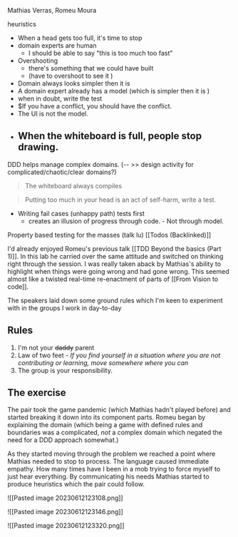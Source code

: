 Mathias Verras, Romeu Moura


heuristics
- When a head gets too full, it's time to stop
- domain experts are human 
	- I should be able to say "this is too much too fast"
- Overshooting
	- there's something that we could have built
	- (have to overshoot to see it )
- Domain always looks simpler then it is
- A domain expert already has a model (which is simpler then it is )
- when in doubt, write the test
- $If you have a conflict, you should have the conflict. 
- The UI is not the model. 
- When the whiteboard is full, people stop drawing. 
	- 



DDD helps manage complex domains. (-- >> design activity for complicated/chaotic/clear domains?)


> The whiteboard always compiles


> Putting too much in your head is an act of self-harm, write a test. 


- Writing fail cases (unhappy path) tests first
	- creates an illusion of progress through code. - Not through model.




Property based testing for the masses (talk lu) [[Todos (Backlinked)]]


I'd already enjoyed Romeu's previous talk [[TDD Beyond the basics (Part 1)]]. In this lab he carried over the same attitude and switched on thinking right through the session. I was really taken aback by Mathias's ability to highlight when things were going wrong and had gone wrong. This seemed almost like a twisted real-time re-enactment of parts of [[From Vision to code]].

The speakers laid down some ground rules which I'm keen to experiment with in the groups I work in day-to-day

## Rules
1. I'm not your ~~daddy~~ parent
2. Law of two feet - *If you find yourself in a situation where you are not contributing or learning, move somewhere where you can*
3. The group is your responsibility.

## The exercise

The pair took the game pandemic (which Mathias hadn't played before) and started breaking it down into its component parts. Romeu began by explaining the domain (which being a game with defined rules and boundaries was a complicated, *not* a complex domain which negated the need for a DDD approach somewhat.)

As they started moving through the problem we reached a point where Mathias needed to stop to process. The language caused immediate empathy. How many times have I been in a mob trying to force myself to just hear everything. By communicating his needs Mathias started to produce heuristics which the pair could follow. 



![[Pasted image 20230612123108.png]]

![[Pasted image 20230612123146.png]]

![[Pasted image 20230612123320.png]]



